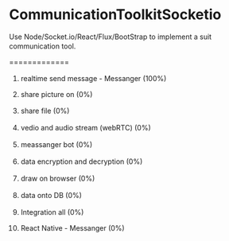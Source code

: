 # CommunicationToolkitSocketio
Use Node/Socket.io/React/Flux/BootStrap to implement a suit communication tool.　　

=============
1. realtime send message - Messanger (100%)　　

2. share picture on (0%)  

3. share file (0%)　　

4. vedio and audio stream (webRTC) (0%)　　

5. meassanger bot (0%)　　

6. data encryption and decryption (0%)　　

7. draw on browser (0%)　　

8. data onto DB (0%)　　

9. Integration all (0%)　　

2. React Native - Messanger (0%)  


